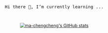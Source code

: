 <p align="center">
  <samp>
  Hi there 👋, I’m currently learning ...
  </samp>
</p>


<span align="center">
  <br>
  
[![ma-chengcheng's GitHub stats](https://github-readme-stats.vercel.app/api?username=ma-chengcheng)](https://github.com/anuraghazra/github-readme-stats)

</span>
